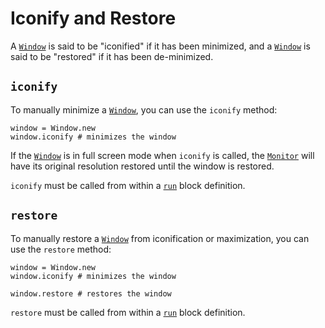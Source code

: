 # Iconify and Restore

A [`Window`](/deep-dive/window.md) is said to be "iconified" if it has been minimized, and a [`Window`](/deep-dive/window.md) is said to be "restored" if it has been de-minimized.

## `iconify`

To manually minimize a [`Window`](/deep-dive/window.md), you can use the `iconify` method:

```crystal
window = Window.new
window.iconify # minimizes the window
```

If the [`Window`](/deep-dive/window.md) is in full screen mode when `iconify` is called, the [`Monitor`](/deep-dive/monitor.md) will have its original resolution restored until the window is restored.

`iconify` must be called from within a [`run`](/the-run-block.md) block definition.

## `restore`

To manually restore a [`Window`](/deep-dive/window.md) from iconification or maximization, you can use the `restore` method:

```crystal
window = Window.new
window.iconify # minimizes the window

window.restore # restores the window
```

`restore` must be called from within a [`run`](/the-run-block.md) block definition.